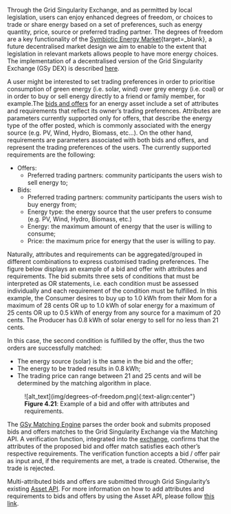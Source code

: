 Through the Grid Singularity Exchange, and as permitted by local legislation, users can enjoy enhanced degrees of freedom, or choices to trade or share energy based on a set of preferences, such as energy quantity, price, source or preferred trading partner. The degrees of freedom are a key functionality of the [Symbiotic Energy Market](https://gridsingularity.medium.com/discussion-paper-grid-singularitys-implementation-of-symbiotic-energy-markets-bd3954af43c8){target=_blank}, a future decentralised market design we aim to enable to the extent that legislation in relevant markets allows people to have more energy choices. The implementation of a decentralised version of the Grid Singularity Exchange (GSy DEX) is described [here](blockchain.md).

A user might be interested to set trading preferences in order to prioritise consumption of green energy (i.e. solar, wind) over grey energy (i.e. coal) or in order to buy or sell energy directly to a friend or family member, for example.The [bids and offers](trading-agents-and-strategies.md) for an energy asset include a set of attributes and requirements that reflect its owner’s trading preferences. Attributes are parameters currently supported only for offers, that describe the energy type of the offer posted, which is commonly associated with the energy source (e.g. PV, Wind, Hydro, Biomass, etc…). On the other hand, requirements are parameters associated with both bids and offers, and represent the trading preferences of the users. The currently supported requirements are the following:

- Offers:
     - Preferred trading partners: community participants the users wish to sell energy to;
- Bids:
     - Preferred trading partners: community participants the users wish to buy energy from;
     - Energy type: the energy source that the user prefers to consume (e.g. PV, Wind, Hydro, Biomass, etc.)
     - Energy: the maximum amount of energy that the user is willing to consume;
     - Price: the maximum price for energy that the user is willing to pay.

Naturally, attributes and requirements can be aggregated/grouped in different combinations to express customised trading preferences. The figure below displays an example of a bid and offer with attributes and requirements. The bid submits three sets of conditions that must be interpreted as OR statements, i.e. each condition must be assessed individually and each requirement of the condition must be fulfilled. In this example, the Consumer desires to buy up to 1.0 kWh from their Mom for a maximum of 28 cents OR up to 1.0 kWh of solar energy for a maximum of 25 cents OR up to 0.5 kWh of energy from any source for a maximum of 20 cents. The Producer has 0.8 kWh of solar energy to sell for no less than 21 cents.

In this case, the second condition is fulfilled by the offer, thus the two orders are successfully matched:

- The energy source (solar) is the same in the bid and the offer;
- The energy to be traded results in 0.8 kWh;
- The trading price can range between 21 and 25 cents and will be determined by the matching algorithm in place.

<figure markdown>
  ![alt_text](img/degrees-of-freedom.png){:text-align:center"}
  <figcaption><b>Figure 4.21</b>: Example of a bid and offer with attributes and requirements.
</figcaption>
</figure>

The [GSy Matching Engine](blockchain-system-components-overview.md) parses the order book and submits proposed bids and offers matches to the Grid Singularity Exchange via the Matching API. A verification function, integrated into the [exchange](blockchain.md), confirms that the attributes of the proposed bid and offer match satisfies each other’s respective requirements. The verification function accepts a bid / offer pair as input and, if the requirements are met, a trade is created. Otherwise, the trade is rejected.

Multi-attributed bids and offers are submitted through Grid Singularity’s existing [Asset API](configure-trading-strategies-walkthrough.md). For more information on how to add attributes and requirements to bids and offers by using the Asset API, please follow [this link](matching-api-template-script.md).
